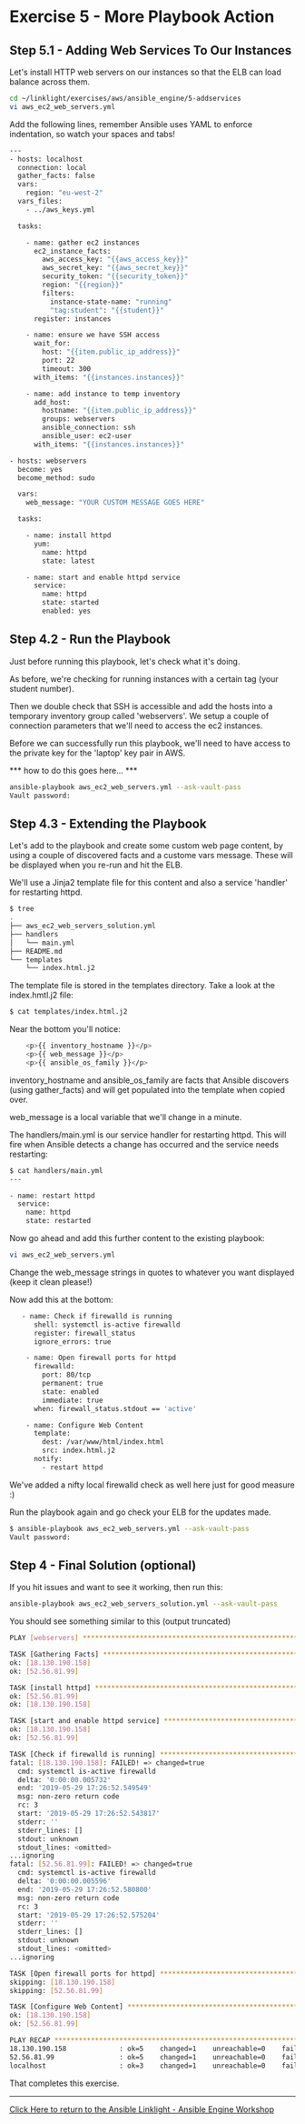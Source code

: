 # Exercise 5 - More Playbook Action

## Step 5.1 - Adding Web Services To Our Instances

Let's install HTTP web servers on our instances so that the ELB can load balance across them.


```bash
cd ~/linklight/exercises/aws/ansible_engine/5-addservices
vi aws_ec2_web_servers.yml
```

Add the following lines, remember Ansible uses YAML to enforce indentation, so watch your spaces and tabs!

```bash
---
- hosts: localhost
  connection: local
  gather_facts: false
  vars:
    region: "eu-west-2"
  vars_files:
    - ../aws_keys.yml

  tasks:

    - name: gather ec2 instances
      ec2_instance_facts:
        aws_access_key: "{{aws_access_key}}"
        aws_secret_key: "{{aws_secret_key}}"
        security_token: "{{security_token}}"
        region: "{{region}}"
        filters:
          instance-state-name: "running"
          "tag:student": "{{student}}"
      register: instances

    - name: ensure we have SSH access
      wait_for:
        host: "{{item.public_ip_address}}"
        port: 22
        timeout: 300
      with_items: "{{instances.instances}}"

    - name: add instance to temp inventory
      add_host:
        hostname: "{{item.public_ip_address}}"
        groups: webservers
        ansible_connection: ssh
        ansible_user: ec2-user
      with_items: "{{instances.instances}}"

- hosts: webservers
  become: yes
  become_method: sudo

  vars:
    web_message: "YOUR CUSTOM MESSAGE GOES HERE"

  tasks:

    - name: install httpd
      yum:
        name: httpd
        state: latest

    - name: start and enable httpd service
      service:
        name: httpd
        state: started
        enabled: yes
```

## Step 4.2 - Run the Playbook

Just before running this playbook, let's check what it's doing. 

As before, we're checking for running instances with a certain tag (your student number).

Then we double check that SSH is accessible and add the hosts into a temporary inventory group called 'webservers'. We setup a couple of connection parameters that we'll need to access the ec2 instances.

Before we can successfully run this playbook, we'll need to have access to the private key for the 'laptop' key pair in AWS. 

*** how to do this goes here... ***

```bash
ansible-playbook aws_ec2_web_servers.yml --ask-vault-pass
Vault password:
```

## Step 4.3 - Extending the Playbook

Let's add to the playbook and create some custom web page content, by using a couple of discovered facts and a custome vars message. These will be displayed when you re-run and hit the ELB.

We'll use a Jinja2 template file for this content and also a service 'handler' for restarting httpd.

```bash
$ tree
.
├── aws_ec2_web_servers_solution.yml
├── handlers
│   └── main.yml
├── README.md
└── templates
    └── index.html.j2
```

The template file is stored in the templates directory. Take a look at the index.hmtl.j2 file:

```bash
$ cat templates/index.html.j2
```

Near the bottom you'll notice:

```bash
    <p>{{ inventory_hostname }}</p>
    <p>{{ web_message }}</p>
    <p>{{ ansible_os_family }}</p>
```

inventory_hostname and ansible_os_family are facts that Ansible discovers (using gather_facts) and will get populated into the template when copied over.

web_message is a local variable that we'll change in a minute.

The handlers/main.yml is our service handler for restarting httpd. This will fire when Ansible detects a change has occurred and the service needs restarting:

```bash
$ cat handlers/main.yml
---

- name: restart httpd
  service:
    name: httpd
    state: restarted

```

Now go ahead and add this further content to the existing  playbook:

```bash
vi aws_ec2_web_servers.yml
```

Change the web_message strings in quotes to whatever you want displayed (keep it clean please!)

Now add this at the bottom:

```bash
   - name: Check if firewalld is running
      shell: systemctl is-active firewalld
      register: firewall_status
      ignore_errors: true

    - name: Open firewall ports for httpd
      firewalld:
        port: 80/tcp
        permanent: true
        state: enabled
        immediate: true
      when: firewall_status.stdout == 'active'

    - name: Configure Web Content
      template:
        dest: /var/www/html/index.html
        src: index.html.j2
      notify:
        - restart httpd
```

We've added a nifty local firewalld check as well here just for good measure :)

Run the playbook again and go check your ELB for the updates made.

```bash
$ ansible-playbook aws_ec2_web_servers.yml --ask-vault-pass
Vault password:
```

## Step 4 - Final Solution (optional)

If you hit issues and want to see it working, then run this:
```bash
ansible-playbook aws_ec2_web_servers_solution.yml --ask-vault-pass
```

You should see something similar to this (output truncated)

```bash
PLAY [webservers] *******************************************************************************************************

TASK [Gathering Facts] **************************************************************************************************
ok: [18.130.190.158]
ok: [52.56.81.99]

TASK [install httpd] ****************************************************************************************************
ok: [52.56.81.99]
ok: [18.130.190.158]

TASK [start and enable httpd service] ***********************************************************************************
ok: [18.130.190.158]
ok: [52.56.81.99]

TASK [Check if firewalld is running] ************************************************************************************
fatal: [18.130.190.158]: FAILED! => changed=true
  cmd: systemctl is-active firewalld
  delta: '0:00:00.005732'
  end: '2019-05-29 17:26:52.549549'
  msg: non-zero return code
  rc: 3
  start: '2019-05-29 17:26:52.543817'
  stderr: ''
  stderr_lines: []
  stdout: unknown
  stdout_lines: <omitted>
...ignoring
fatal: [52.56.81.99]: FAILED! => changed=true
  cmd: systemctl is-active firewalld
  delta: '0:00:00.005596'
  end: '2019-05-29 17:26:52.580800'
  msg: non-zero return code
  rc: 3
  start: '2019-05-29 17:26:52.575204'
  stderr: ''
  stderr_lines: []
  stdout: unknown
  stdout_lines: <omitted>
...ignoring

TASK [Open firewall ports for httpd] ************************************************************************************
skipping: [18.130.190.158]
skipping: [52.56.81.99]

TASK [Configure Web Content] ********************************************************************************************
ok: [18.130.190.158]
ok: [52.56.81.99]

PLAY RECAP **************************************************************************************************************
18.130.190.158             : ok=5    changed=1    unreachable=0    failed=0
52.56.81.99                : ok=5    changed=1    unreachable=0    failed=0
localhost                  : ok=3    changed=1    unreachable=0    failed=0
```

That completes this exercise.

---

[Click Here to return to the Ansible Linklight - Ansible Engine Workshop](../../README.md)
